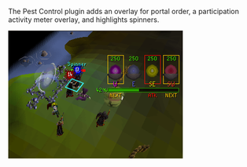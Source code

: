 The Pest Control plugin adds an overlay for portal order, a participation activity meter overlay, and highlights spinners.

![pest control overlays example](img/pest-control/pest_control_overlay.png)
